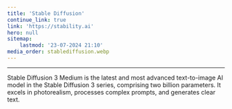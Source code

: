 ```yaml
---
title: 'Stable Diffusion'
continue_link: true
link: 'https://stability.ai'
hero: null
sitemap:
    lastmod: '23-07-2024 21:10'
media_order: stablediffusion.webp
---
```


---
Stable Diffusion 3 Medium is the latest and most advanced text-to-image AI model in the Stable Diffusion 3 series, comprising two billion parameters. It excels in photorealism, processes complex prompts, and generates clear text. 